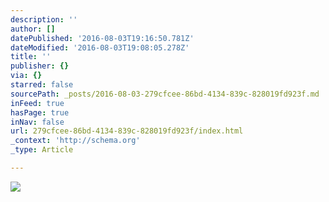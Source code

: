 ```yaml
---
description: ''
author: []
datePublished: '2016-08-03T19:16:50.781Z'
dateModified: '2016-08-03T19:08:05.278Z'
title: ''
publisher: {}
via: {}
starred: false
sourcePath: _posts/2016-08-03-279cfcee-86bd-4134-839c-828019fd923f.md
inFeed: true
hasPage: true
inNav: false
url: 279cfcee-86bd-4134-839c-828019fd923f/index.html
_context: 'http://schema.org'
_type: Article

---
```

![](https://the-grid-user-content.s3-us-west-2.amazonaws.com/a18d83ba-2e2c-4b46-a815-7c1be2759715.png)